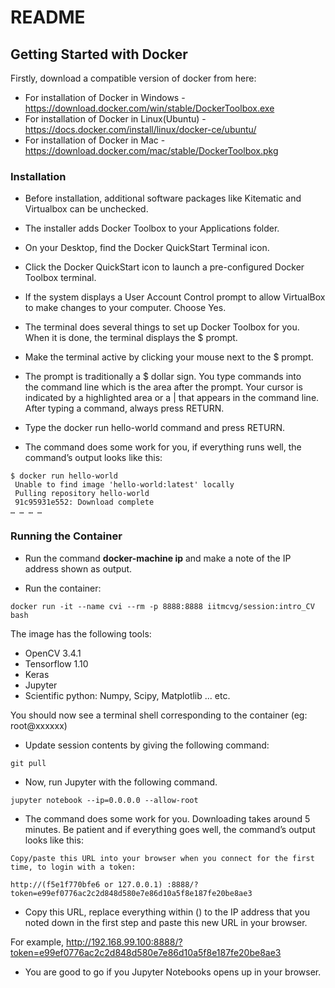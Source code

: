 # README

## Getting Started with Docker 

Firstly, download a compatible version of docker from here:

* For installation of Docker in Windows - https://download.docker.com/win/stable/DockerToolbox.exe 
* For installation of Docker in Linux(Ubuntu) - https://docs.docker.com/install/linux/docker-ce/ubuntu/   
* For installation of Docker in Mac -   
https://download.docker.com/mac/stable/DockerToolbox.pkg  


### Installation

* Before installation, additional software packages like Kitematic and Virtualbox can be unchecked. 
* The installer adds Docker Toolbox to your Applications folder.   
* On your Desktop, find the Docker QuickStart Terminal icon.  
* Click the Docker QuickStart icon to launch a pre-configured Docker Toolbox terminal.    
* If the system displays a User Account Control prompt to allow VirtualBox to make changes to your computer. Choose Yes.  
* The terminal does several things to set up Docker Toolbox for you. When it is done, the terminal displays the $ prompt.  
* Make the terminal active by clicking your mouse next to the $ prompt.
* The prompt is traditionally a $ dollar sign. You type commands into the command line which is the area after the prompt. Your cursor is indicated by a highlighted area or a | that appears in the command line. After typing a command, always press RETURN.

* Type the docker run hello-world command and press RETURN.
* The command does some work for you, if everything runs well, the command’s output looks like this:

```
$ docker run hello-world
 Unable to find image 'hello-world:latest' locally
 Pulling repository hello-world
 91c95931e552: Download complete
… … … …
```

### Running the Container

* Run the command **docker-machine ip** and make a note of the IP address shown as output.

* Run the container:
```
docker run -it --name cvi --rm -p 8888:8888 iitmcvg/session:intro_CV bash
```

The image has the following tools:

* OpenCV 3.4.1
* Tensorflow 1.10
* Keras
* Jupyter
* Scientific python: Numpy, Scipy, Matplotlib ... etc.

You should now see a terminal shell corresponding to the container (eg: root@xxxxxx)

* Update session contents by giving the following command:

```
git pull
```

* Now, run Jupyter with the following command.

```
jupyter notebook --ip=0.0.0.0 --allow-root
```

* The command does some work for you. Downloading takes around 5 minutes. Be patient and if everything goes well, the command’s output looks like this:

```
Copy/paste this URL into your browser when you connect for the first time, to login with a token:

http://(f5e1f770bfe6 or 127.0.0.1) :8888/?token=e99ef0776ac2c2d848d580e7e86d10a5f8e187fe20be8ae3
```

* Copy this URL, replace everything within () to the IP address that you noted down in the first step and paste this new URL in your browser.

For example, http://192.168.99.100:8888/?token=e99ef0776ac2c2d848d580e7e86d10a5f8e187fe20be8ae3

* You are good to go if you Jupyter Notebooks opens up in your browser.


